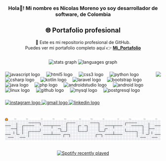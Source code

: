 <br clear="both">

<h3 align="center">Hola👋! Mi nombre es Nicolas Moreno yo soy desarrollador de software, de Colombia</h3>
<h2 align="center">🌐 Portafolio profesional</h2>

<p align="center">
  📁 Este es mi repositorio profesional de GitHub.<br>
  Puedes ver mi portafolio completo aquí 👉 
  <a href="https://mi-portafolio-psi-ruby.vercel.app" target="_blank"><strong>Mi_Portafolio</strong></a>
</p>


###

<div align="center">
  <img src="https://github-readme-stats.vercel.app/api?username=Nicolas2601&hide_title=false&hide_rank=true&show_icons=true&include_all_commits=true&count_private=true&disable_animations=false&theme=aura&locale=es&hide_border=false" height="160" alt="stats graph"  />
  <img src="https://github-readme-stats.vercel.app/api/top-langs?username=Nicolas2601&locale=es&hide_title=false&layout=compact&card_width=320&langs_count=12&theme=aura&hide_border=false" height="160" alt="languages graph"  />
</div>

###

<img align="right" height="150" src="https://www.icegif.com/wp-content/uploads/2023/05/icegif-567.gif"  />

###

<div align="left">
  <img src="https://cdn.jsdelivr.net/gh/devicons/devicon/icons/javascript/javascript-original.svg" height="30" alt="javascript logo"  />
  <img width="12" />
  <img src="https://cdn.jsdelivr.net/gh/devicons/devicon/icons/html5/html5-original.svg" height="30" alt="html5 logo"  />
  <img width="12" />
  <img src="https://cdn.jsdelivr.net/gh/devicons/devicon/icons/css3/css3-original.svg" height="30" alt="css3 logo"  />
  <img width="12" />
  <img src="https://cdn.jsdelivr.net/gh/devicons/devicon/icons/python/python-original.svg" height="30" alt="python logo"  />
  <img width="12" />
  <img src="https://cdn.jsdelivr.net/gh/devicons/devicon/icons/csharp/csharp-original.svg" height="30" alt="csharp logo"  />
  <img width="12" />
  <img src="https://cdn.jsdelivr.net/gh/devicons/devicon/icons/kotlin/kotlin-original.svg" height="30" alt="kotlin logo"  />
  <img width="12" />
  <img src="https://cdn.jsdelivr.net/gh/devicons/devicon/icons/laravel/laravel-original.svg" height="30" alt="laravel logo"  />
  <img width="12" />
  <img src="https://cdn.jsdelivr.net/gh/devicons/devicon/icons/bootstrap/bootstrap-original.svg" height="30" alt="bootstrap logo"  />
  <img width="12" />
  <img src="https://cdn.jsdelivr.net/gh/devicons/devicon/icons/java/java-original.svg" height="30" alt="java logo"  />
  <img width="12" />
  <img src="https://cdn.jsdelivr.net/gh/devicons/devicon/icons/php/php-original.svg" height="30" alt="php logo"  />
  <img width="12" />
  <img src="https://cdn.jsdelivr.net/gh/devicons/devicon/icons/androidstudio/androidstudio-original.svg" height="30" alt="androidstudio logo"  />
  <img width="12" />
  <img src="https://cdn.jsdelivr.net/gh/devicons/devicon/icons/android/android-original.svg" height="30" alt="android logo"  />
  <img width="12" />
  <img src="https://cdn.jsdelivr.net/gh/devicons/devicon/icons/linux/linux-original.svg" height="30" alt="linux logo"  />
  <img width="12" />
  <img src="https://cdn.jsdelivr.net/gh/devicons/devicon/icons/github/github-original.svg" height="30" alt="github logo"  />
  <img width="12" />
  <img src="https://cdn.jsdelivr.net/gh/devicons/devicon/icons/mysql/mysql-original.svg" height="30" alt="mysql logo"  />
  <img width="12" />
  <img src="https://cdn.jsdelivr.net/gh/devicons/devicon/icons/postgresql/postgresql-original.svg" height="30" alt="postgresql logo"  />
</div>

###

<div align="left">
  <a href="https://www.instagram.com/nic.sam.s_ok?igsh=eTdldG4xM244ZGhq&utm_source=qr" target="_blank">
    <img src="https://img.shields.io/static/v1?message=Instagram&logo=instagram&label=&color=E4405F&logoColor=white&labelColor=&style=for-the-badge" height="35" alt="instagram logo"  />
  </a>
  <a href="mailto:nm5571762@gmail.com" target="_blank">
    <img src="https://img.shields.io/static/v1?message=Gmail&logo=gmail&label=&color=D14836&logoColor=white&labelColor=&style=for-the-badge" height="35" alt="gmail logo"  />
  </a>
  <a href="https://www.linkedin.com/in/nicolas-moreno-dev/" target="_blank">
    <img src="https://img.shields.io/static/v1?message=LinkedIn&logo=linkedin&label=&color=0077B5&logoColor=white&labelColor=&style=for-the-badge" height="35" alt="linkedin logo"  />
  </a>
</div>

###

<picture>
  <source media="(prefers-color-scheme: dark)" srcset="https://raw.githubusercontent.com/Nicolas2601/Nicolas2601/output/pacman-contribution-graph-dark.svg">
  <source media="(prefers-color-scheme: light)" srcset="https://raw.githubusercontent.com/Nicolas2601/Nicolas2601/output/pacman-contribution-graph.svg">
  <img alt="pacman contribution graph" src="https://raw.githubusercontent.com/Nicolas2601/Nicolas2601/output/pacman-contribution-graph.svg">
</picture>

###

<div align="center">
  <a href="https://open.spotify.com/user/Nicolas Moreno">
    <img src="https://spotify-recently-played-readme.vercel.app/api?user=315l3eoh73sgocpkgxvn35a7rxye" alt="Spotify recently played"  />
  </a>
</div>

###
